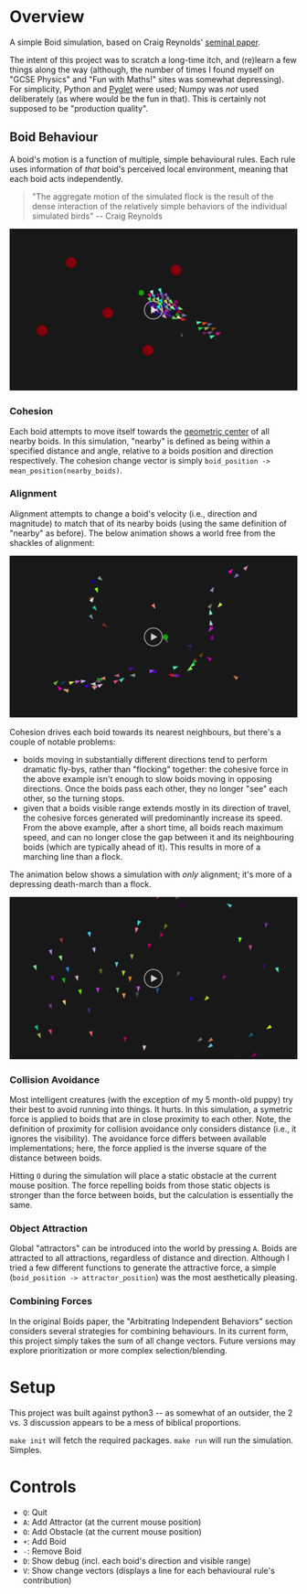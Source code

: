 # Overview #

A simple Boid simulation, based on Craig Reynolds' [seminal paper](http://www.cs.toronto.edu/~dt/siggraph97-course/cwr87/).


The intent of this project was to scratch a long-time itch, and (re)learn a few things along the way (although, the number of times I found myself on "GCSE Physics" and "Fun with Maths!" sites was somewhat depressing). For simplicity, Python and [Pyglet](https://bitbucket.org/pyglet/pyglet/wiki/Home) were used; Numpy was *not* used deliberately (as where would be the fun in that). This is certainly not supposed to be "production quality".

## Boid Behaviour ##

A boid's motion is a function of multiple, simple behavioural rules. Each rule uses information of _that_ boid's perceived local environment, meaning that each boid acts independently.

> "The aggregate motion of the simulated flock is the result of the dense interaction of the relatively simple behaviors of the individual simulated birds" -- Craig Reynolds

[![Boids demo](docs/boids-demo-thumbnail.jpg)](https://github.com/mdodsworth/pyglet-boids/raw/master/docs/boids-demo.mov)

### Cohesion ###

Each boid attempts to move itself towards the [geometric center](https://en.wikipedia.org/wiki/Centroid) of all nearby boids. In this simulation, "nearby" is defined as being within a specified distance and angle, relative to a boids position and direction respectively. The cohesion change vector is simply `boid_position -> mean_position(nearby_boids)`.

### Alignment ###

Alignment attempts to change a boid's velocity (i.e., direction and magnitude) to match that of its nearby boids (using the same definition of "nearby"
as before). The below animation shows a world free from the shackles of alignment:

[![cohesion only demo](docs/cohesion-only-thumbnail.jpg)](https://github.com/mdodsworth/pyglet-boids/raw/master/docs/cohesion-only.mov)

Cohesion drives each boid towards its nearest neighbours, but there's a couple of notable problems:

- boids moving in substantially different directions tend to perform dramatic fly-bys, rather than "flocking" together:
  the cohesive force in the above example isn't enough to slow boids moving in opposing directions. Once the boids pass
  each other, they no longer "see" each other, so the turning stops.
- given that a boids visible range extends mostly in its direction of travel, the cohesive forces generated will
  predominantly increase its speed. From the above example, after a short time, all boids reach maximum speed, and can no
  longer close the gap between it and its neighbouring boids (which are typically ahead of it). This results in more of
  a marching line than a flock.

The animation below shows a simulation with *only* alignment; it's more of a depressing death-march than a flock.

[![alignment only demo](docs/alignment-only-thumbnail.jpg)](https://github.com/mdodsworth/pyglet-boids/raw/master/docs/alignment-only.mov)

### Collision Avoidance ###

Most intelligent creatures (with the exception of my 5 month-old puppy) try their best to avoid running into things. It hurts. In this simulation, a symetric force is applied to boids that are in close proximity to each other. Note, the definition of proximity for collision avoidance only considers distance (i.e., it ignores the visibility). The avoidance force differs between available implementations; here, the force applied is the inverse square of the distance between boids.

Hitting `O` during the simulation will place a static obstacle at the current mouse position. The force repelling boids
from those static objects is stronger than the force between boids, but the calculation is essentially the same.

### Object Attraction ###

Global "attractors" can be introduced into the world by pressing `A`. Boids are attracted to all attractions, regardless
of distance and direction. Although I tried a few different functions to generate the attractive force, a simple
(`boid_position -> attractor_position`) was the most aesthetically pleasing.

### Combining Forces ###

In the original Boids paper, the "Arbitrating Independent Behaviors" section considers several strategies for combining
behaviours. In its current form, this project simply takes the sum of all change vectors. Future versions may explore
prioritization or more complex selection/blending.

# Setup #

This project was built against python3 -- as somewhat of an outsider, the 2 vs. 3 discussion appears to be a mess of biblical proportions.

`make init` will fetch the required packages. `make run` will run the simulation. Simples.

# Controls #

- `Q`: Quit
- `A`: Add Attractor (at the current mouse position)
- `O`: Add Obstacle (at the current mouse position)
- `+`: Add Boid
- `-`: Remove Boid
- `D`: Show debug (incl. each boid's direction and visible range)
- `V`: Show change vectors (displays a line for each behavioural rule's contribution)

